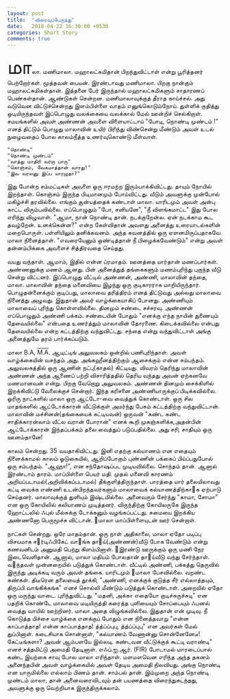 ```yaml
---
layout: post
title:  "விரைவுப்பேருந்து"
date:   2018-04-22 16:30:00 +0530
categories: Short Story
comments: true
---
```


<span style="font-size: 35pt">மா</span>லா. மணிமாலா. மஹாலட்சுமிதான் பிறந்துவிட்டாள் என்று பூரித்தனர் பெற்றோர்கள். மூத்தவன் பையன். இரண்டாவது மணிமாலா. பிறகு நான்கும் மஹாலட்சுமிகள்தான். இத்தனை பேர் இருந்தால் மஹாலட்சுமிகளும் சாதாரணப் பெண்கள்தான். ஆண்டுகள் சென்றன. மணிமாலாவுக்குத் தீராத காய்ச்சல். அது வடுவென விட்டுச்சென்றது இளம்பிள்ளை வாதம் எனுங்கொடும்நோய். துள்ளிக் குதித்து ஒடியிருந்தவள் இப்பொழுது வலக்கையை வலக்கால் மேல் ஊன்றிச் செல்கிறாள். சமயங்களில் அவள் அண்ணன் அவளை விளையாட்டாய் "போடி, நொண்டி முண்டம் !" எனத் திட்டும் பொழுது மாலாவின் உயிர் பிரிந்து விண்சென்று மீண்டும் அவள் உடல் நுழைவதைப் போல காலம்நீத்த உணர்வுகொண்டு மீள்வாள். 

    "நொண்டி"
    "நொண்டி முண்டம்"
    "வாத்து மாதிரி வர்றா பாரு"
    "கொஞ்சம், வேகமாத்தான் வாரது!"
    "இவ வரலனு இப்ப யாரழுதா?"


இது போன்ற சம்மட்டிகள் அவளை ஒரு ஈரமற்ற இரும்பாக்கிவிட்டது. தாயும் நோயில் இறந்தாள். கொஞ்சம் இருந்த பிடிமானமும் போய்விட்டது. வீடும் அவளுக்கு முன்போல் மகிழ்ச்சி தரவில்லை. எங்கும் சூன்யத்தைக் கண்டாள் மாலா. யாரிடமும் அவள் அன்பு காட்ட விரும்பவில்லை. எப்பொழுதும் "போ, சனியனே", "நீ விளங்கமாட்ட" இது போல எரிந்து விழுவாள். "ஆமா, நான் நொண்டி தான். நடக்குறேன்ல. ஏன் நடக்காம கூட தவழ்றேன். உனக்கென்ன?" என்ற கேள்விதான் அவளது அனைத்து உரையாடல்களின் மறைபொருள். பள்ளியிலும் தனிக்கவனம். அந்த கவனத்தில் ஒரு ஏளனமிருப்பதாகவே மாலா நினைத்தாள். "எவரையேனும் ஒண்டித்தான் நீ பிழைக்கவேண்டும்" என்று அவள் தன்னம்பிக்கை அவளைச் சித்திரவதை செய்தது. 

வயது வந்தாள். ஆமாம், இதில் என்ன ப்ரமாதம். ஊனத்தை யார்தான் மணப்பார்கள். அண்ணனுக்கு மணம் ஆனது. பின் அனைத்துத் தங்கைகளும் மணம்புரிந்து புகுந்த வீடு சென்று விட்டனர். இப்பொழுது வீட்டில் அண்ணன், அண்ணி, மாலாவின் தந்தை, மாலா. மாலாவின் தந்தை மனைவியை இழந்து ஒரு குடிகாரராக மாறியிருந்தார். பொழுதன்னைக்கும் குடிப்பது, மாலாவை தரித்திரம் எனத் திட்டுவது அல்லது மாலாவை நினைத்து அழுவது. இதுதான் அவர் வாழ்க்கையாகிப் போனது. அண்ணியும் மாலாவைப் புரிந்து கொள்ளவில்லை. தினமும் சண்டை சச்சரவு. அண்ணன் எப்பொழுதும் அண்ணி பக்கம். சண்டையின் போதும் "எனக்கு எந்த நாயின் துணையும் தேவையில்லை" என்பதை உணர்த்தும் மாலாவின் தோரணை. கிடைக்கவில்லை என்பது தேவையில்லை என்ற கட்டத்திற்கு வந்துவிட்டது. சந்தை என்று வந்துவிட்டாள் அங்கு அனைத்துமே தரம் பார்க்கப்படும்.

மாலா B.A, <span style="text-decoration: overline">M.A</span>. ஆடிட்டிங் அலுவலகம் ஒன்றில் பணிபுரிந்தாள். அவள் வாழ்க்கையின் வசந்தம் அது. அங்கஹீனத்திற்கும் ஆசைக்கும் என்ன சம்பந்தம். அலுவலகத்தில் ஒரு ஆணின் நட்பு(காதல்) கிட்டியது. விவரம் தெரிந்து மாலாவின் அண்ணன் அந்த ஆணைப் பற்றி விசாரித்ததில் தெரிய வந்தது அவன் ஏற்கனவே மணமானவன் என்று. பிறகு வேறொறு அலுவலகம். அண்ணன் தினமும் சைக்கிளில் இறக்கிவிட்டு வேலைக்குச் சென்றார். இந்த கரிசனை அண்ணியாருக்குப் பிடிக்கவில்லை. ஓரிரு நாட்களில் மாலா ஒரு ஆட்டோ-வை வைத்துக் கொண்டாள். ஒரு சில மாதங்களில் ஆட்டோக்காரன் வீட்டுக்குள் அமர்ந்து பேசும் கட்டத்திற்கு வந்துவிட்டான். மாலாவின் மச்சினன்(தங்கையைக் கட்டியவன்) ஒருவன் "கண்ட கண்ட சாதிக்காரன்லாம் வீட்ல வரான் போரான்" எனக் கூறி முகஞ்சுளிக்க,அதன்பின் ஆட்டோக்காரன் இந்தப்பக்கம் தலை வைத்துப் படுப்பதில்லை. அது சரி, சாதியும் ஒரு ஊனம்தானே! 

காலம் சென்றது. 35 வயதாகிவிட்டது. இனி எதற்கு கல்யாணம் என எதையும் நினைக்காமல் காலம் ஓடுகையில், ஆறிப்போகும் புண்ணின் பக்கைப் பிய்ப்பதுபோல் ஒரு சம்பந்தம். "ஆஹா!", என சந்தோஷப்பட முடியவில்லை. சொந்தம் தான். ஆனால் இரண்டாம் தாரம். மாப்பிள்ளை பெயர் மதி. முதல் மனைவி காரணம் அறியப்படாமல்(அறிவிக்கப்படாமல்) தீக்குளித்திருந்தாள். பாரத்தை யார் தலையிலாவது கட்டி வைக்க எண்ணி உடன்பிறந்தவர்களும் மாலாவைக் கல்யாணத்திற்காக ஏற்பாடு செய்தனர். மாலாவுக்குத் துளியும் இஷ்டமில்லை. அனைவரும் சேர்ந்து "காமா, சோமா" என ஒரு கோயிலில் கலியாணம் முடித்தனர். விருந்திற்கு கோயிலருகே இருந்த ஹோட்டலில் ஃபுல் மீல்சுக்கு டோக்கனும் வழங்கப்பட்டது. சுமையை இறக்கிய அண்ணனோ பெருமூச்சு விட்டான். மாலா மாப்பிள்ளையுடன் ஊர் சென்றாள்.

நாட்கள் சென்றது. ஒரே மாதம்தான். ஒரு நாள் அதிகாலை, மாலா ஏதோ படிப்பு விசயமாக சர்டிஃபிகேட் வாங்க தாய்(அண்ணன்)வீடு போக வேண்டும் என்று கணவனிடம் அனுமதி பெற்று கிளம்பினாள். இரண்டு ஊருக்கும் ஒரு மணி நேர இடைவெளிதான். ஆனால், மாலா மதியம் போலதான் தாய்வீடு வந்து சேர்ந்தாள். வந்தவள் முன்னறையில் படுத்துக் கொண்டாள். வீட்டில் அண்ணி, பக்கத்து தெருவில் இருந்து அடிக்கடி வரும் அவள் தங்கை. யாரிடமும் மாலா பேசவில்லை. வறண்ட கண்கள். திடீரென தலையைத் தூக்கி, "அண்ணி, எனக்குக் குடுத்த சீர் எல்லாத்தயும், திருப்பி வாங்கிக்கங்க" எனச் சொல்லி மீண்டும் படுத்துக் கொண்டாள். அறையில் ஏதோ ஒரு மருந்து வாடை. புரிந்துவிட்டது. "மதனி, அக்கா எதையோ குடிச்சுருச்சுடி" என பதறிக் கொண்டே மாலாவை மடியிருத்தி கரைத்த புளியையும் சோப்பையும் ஃபனல் வைத்து வாயில் ஊற்றினர். மாலா அதை விழுங்கவில்லை. இதுதான் என் முடிவு. நீ கொடுத்த பிச்சை வாழ்க்கை எனக்குப் போதும் என நினைத்தவாறு "என்ன காப்பாத்தாத! என்ன காப்பாத்தாத! த்த்ப்ப்புபு, த்த்ப்ப்புபு" என அவர்கள் மேல் துப்பினாள். கடைசியாக சொன்னாள், "கல்யாணம் வேணான்னு சொன்னேனேடீ! கேட்டீங்களா? அவன் ஆம்பளயே இல்லடி. கண்டவன வீட்டுக்குக் கூட்டி வராண்டி" எனச் சத்தமிட்டு அமைதி தேடினாள். எஃப்.ஐ.ஆர். (FIR) போடாமல் மாரடைப்பால் கண்ட இயற்கை சாவு போல மாலா எரிந்தாள். மளமளவென எரிந்த அந்த தகனம் அனைந்தபின் அவள் வாழ்க்கையில் அவள் தேடிய அமைதி நிலவியது. அங்கு நொண்டி என யாருமில்லை எல்லாம் பிணம் தான். சாம்பல் தான். இம்முறை அந்த நொண்டி முண்டம் மாலா, தான் அனைவரைவிடவும் தன் பயணத்தை விரைந்துகடந்தது, அவளுக்கு ஒரு வெற்றியாக இருந்திருக்கலாம்.